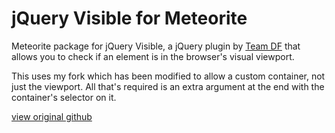 jQuery Visible for Meteorite
============================
Meteorite package for jQuery Visible, a jQuery plugin by [Team DF](http://www.teamdf.com/)
that allows you to check if an element is in the browser's visual viewport.

This uses my fork which has been modified to allow a custom container, not just the viewport. All that's required is an extra argument at the end with the container's selector on it.

[view original github](https://github.com/teamdf/jquery-visible)
